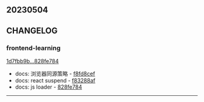 ## 20230504

## CHANGELOG

### frontend-learning

[1d7fbb9b...828fe784](https://github.com/zhbhun/frontend-learning/compare/1d7fbb9b...828fe784)

* docs: 浏览器同源策略 - [f8fd8cef](https://github.com/zhbhun/frontend-learning/commit/f8fd8cef2e9c4eb0cb0df0074eef3f328b5b9a57)
* docs: react suspend - [f83288af](https://github.com/zhbhun/frontend-learning/commit/f83288afd08c8c44f4ee2b4f0be8beaea01156c1)
* docs: js loader - [828fe784](https://github.com/zhbhun/frontend-learning/commit/828fe78475ca30d6d466fa8536f51367b877b42d)

---

